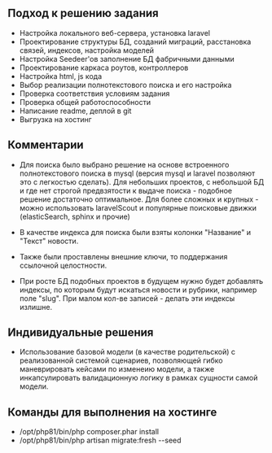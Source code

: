 ## Подход к решению задания

- Настройка локального веб-сервера, установка laravel
- Проектирование структуры БД, созданий миграций, расстановка связей, индексов, настройка моделей
- Настройка Seedeer'ов заполнение БД фабричными данными
- Проектирование каркаса роутов, контроллеров
- Настройка html, js кода
- Выбор реализации полнотекстового поиска и его настройка
- Проверка соответствия условиям задания
- Проверка общей работоспособности
- Написание readme, деплой в git
- Выгрузка на хостинг

## Комментарии

- Для поиска было выбрано решение на основе встроенного полнотекстового поиска в mysql (версия mysql и laravel позволяют это с легкостью сделать).
  Для небольших проектов, с небольшой БД и где нет строгой предвзятости к выдаче поиска - подобное решение достаточно оптимальное. 
  Для более сложных и крупных - можно использовать laravelScout и популярные поисковые движки (elasticSearch, sphinx и прочие)
- В качестве индекса для поиска были взяты колонки "Название" и "Текст" новости.

- Также были проставлены внешние ключи, то поддержания ссылочной целостности.
- При росте БД подобных проектов в будущем нужно будет добавлять индексы, по которым будут искаться новости и рубрики, например поле "slug". При малом кол-ве записей - делать эти индексы излишне.

## Индивидуальные решения
- Использование базовой модели (в качестве родительской) с реализованной системой сценариев, позволяющей гибко маневрировать кейсами по изменеию модели, а также инкапсулировать валидационную логику в рамках сущности самой модели. 

## Команды для выполнения на хостинге
- /opt/php81/bin/php composer.phar install
- /opt/php81/bin/php artisan migrate:fresh --seed